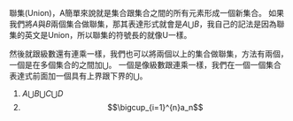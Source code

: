 聯集(Union)，A簡單來說就是集合跟集合之間的所有元素形成一個新集合。
如果我們將$A$與$B$兩個集合做聯集，那其表達形式就會是$A\bigcup B$，我自己的記法是因為聯集的英文是Union，所以聯集的符號長的就像U一樣。

然後就跟級數還有連乘一樣，我們也可以將兩個以上的集合做聯集，方法有兩個，一個是在多個集合的之間加$\bigcup$。 一個是像級數跟連乘一樣，我們在一個一個集合表達式前面加一個具有上界跟下界的$\bigcup$。

1. $A\bigcup B\bigcup C\bigcup D$
2. $$\bigcup_{i=1}^{n}a_n$$